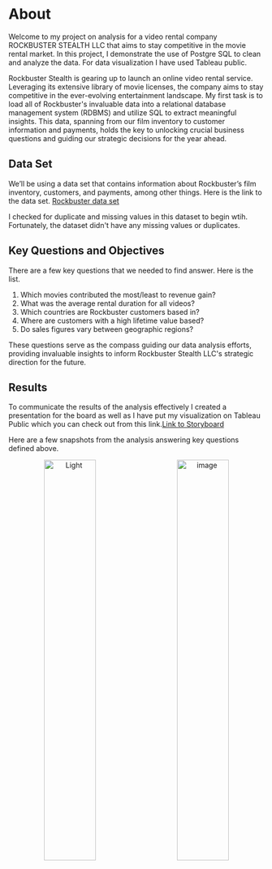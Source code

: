 # About 
Welcome to my project on analysis for a video rental company ROCKBUSTER STEALTH LLC that aims to stay competitive in the movie rental market. In this project, I demonstrate the use of Postgre SQL to clean and analyze the data. For data visualization I have used Tableau public.

Rockbuster Stealth is gearing up to launch an online video rental service. Leveraging its extensive library of movie licenses, the company aims to stay competitive in the ever-evolving entertainment landscape. My first task is to load all of Rockbuster's invaluable data into a relational database management system (RDBMS) and utilize SQL to extract meaningful insights. This data, spanning from our film inventory to customer information and payments, holds the key to unlocking crucial business questions and guiding our strategic decisions for the year ahead.

## Data Set
We’ll be using a data set that contains information about Rockbuster’s film inventory, customers, and payments, among other things. Here is the link to the data set.
[Rockbuster data set](http://www.postgresqltutorial.com/wp-content/uploads/2019/05/dvdrental.zip)

I checked for duplicate and missing values in this dataset to begin wtih. Fortunately, the dataset didn't have any missing values or duplicates.  

## Key Questions and Objectives
There are a few key questions that we needed to find answer. Here is the list.

1. Which movies contributed the most/least to revenue gain?
2. What was the average rental duration for all videos?
3. Which countries are Rockbuster customers based in?
4. Where are customers with a high lifetime value based?
5. Do sales figures vary between geographic regions?

These questions serve as the compass guiding our data analysis efforts, providing invaluable insights to inform Rockbuster Stealth LLC's strategic direction for the future.


## Results
To communicate the results of the analysis effectively I created a presentation for the board as well as I have put my visualization on Tableau Public which you can check out from this link.[Link to Storyboard](https://public.tableau.com/app/profile/nirav.bariya/viz/shared/3ZS4KMBPK)

Here are a few snapshots from the analysis answering key questions defined above.
<p align="center">
  <img width="45%" alt="Light" src="https://github.com/b-N-I-R-A-V/Video-Rental-Analysis-Using-SQL-and-Tableau/assets/153047871/ce064acc-b6f3-44bc-b256-a2ccab259ff9">
&nbsp; &nbsp; &nbsp; &nbsp;
  <img width="45%" alt="image" src="https://github.com/b-N-I-R-A-V/Video-Rental-Analysis-Using-SQL-and-Tableau/assets/153047871/fbf669e0-bdb1-4eec-b805-983eef4410c1">
</p>
